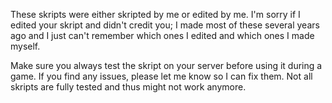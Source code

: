 These skripts were either skripted by me or edited by me. I'm sorry if I edited your skript and didn't credit you; I made most of these
several years ago and I just can't remember which ones I edited and which ones I made myself.

Make sure you always test the skript on your server before using it during a game. If you find any issues, please let me know so I can
fix them. Not all skripts are fully tested and thus might not work anymore.
